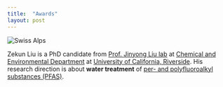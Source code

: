 ```yaml
---
title:  "Awards"
layout: post
---
```


![Swiss Alps](https://user-images.githubusercontent.com/4943215/55412536-edbba180-5567-11e9-9c70-6d33bca3f8ed.jpg)


Zekun Liu is a PhD candidate from [Prof. Jinyong Liu lab](https://chem-environ.weebly.com/people.html) at [Chemical and Environmental Department](https://www.cee.ucr.edu/) at [University of California, Riverside](https://www.ucr.edu/). His research direction is about **water treatment** of [per- and polyfluoroalkyl substances (PFAS)](https://cen.acs.org/sections/pfas.html).
